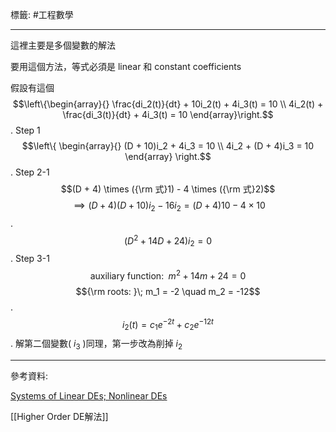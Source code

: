 標籤: #工程數學 

---

這裡主要是多個變數的解法

要用這個方法，等式必須是 linear 和 constant coefficients

假設有這個
$$\left\{\begin{array}{}
	\frac{di_2(t)}{dt} + 10i_2(t) + 4i_3(t) = 10 \\
	4i_2(t) + \frac{di_3(t)}{dt} + 4i_3(t) = 10
\end{array}\right.$$
.
Step 1
$$\left\{ 
	\begin{array}{}
		(D + 10)i_2 + 4i_3 = 10 \\
		4i_2 + (D + 4)i_3 = 10
	\end{array}
\right.$$
.
Step 2-1
$$(D + 4) \times ({\rm 式}1) - 4 \times ({\rm 式}2)$$
$$\implies (D + 4)(D + 10)i_2 - 16i_2 = (D + 4)10 - 4 \times 10$$
.
$$(D^2 + 14D + 24)i_2 = 0$$
.
Step 3-1
$$\text{ auxiliary function: }\; m^2 + 14m + 24 = 0$$
$${\rm roots: }\; m_1 = -2 \quad m_2 = -12$$
.
$$i_2(t) = c_1e^{-2t} + c_2e^{-12t}$$
.
解第二個變數( $i_3$ )同理，第一步改為削掉 $i_2$

---

參考資料:

[Systems of Linear DEs; Nonlinear DEs](https://youtu.be/4g4Jft-3LCU)

[[Higher Order DE解法]]